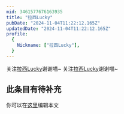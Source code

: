 ```yaml
---
mid: 3461577676163935
title: "拉西Lucky"
pubDate: "2024-11-04T11:22:12.165Z"
updatedDate: "2024-11-04T11:22:12.165Z"
profile:
  {
    Nickname: ["拉西Lucky"],
  }
---
```


关注[拉西Lucky](https://space.bilibili.com/3461577676163935)谢谢喵~ 关注[拉西Lucky](https://space.bilibili.com/3461577676163935)谢谢喵~

## 此条目有待补充
你可以在[这里](https://github.com/Yuhanawa/VTuber.ICU-Content/edit/master/v/拉西Lucky/index.md)编辑本文
